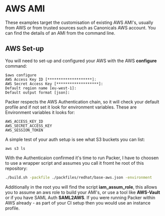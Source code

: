 # AWS AMI

These examples target the customisation of existing AWS AMI's, usually from AWS or from trusted sources such as Canonicals AWS account. You can find the details of an AMI from the command line.

## AWS Set-up

You will need to set-up and configured your AWS with the AWS **configure** command:

```cli
$aws configure
AWS Access Key ID [********************]:
AWS Secret Access Key [*******************]:
Default region name [eu-west-1]:
Default output format [json]:
```

Packer respects the AWS Authentication chain, so it will check your default profile and if not set it look for environment variables.
These are Environment variables it looks for:

```cli
AWS_ACCESS_KEY_ID
AWS_SECRET_ACCESS_KEY
AWS_SESSION_TOKEN
```
A simple test of your auth setup is see what S3 buckets you can list:
```
aws s3 ls
```

With the Authenticaion confirmed it's time to run Packer, I have to choosen to use a wrapper script and assumes you call it fromt he root of this repository:

```bash
./build.sh -packfile ./packfiles/redhat/base-aws.json -environment
```

Additionally in the root you will find the script **iam_assum_role**, this allows you to assume an aws role to build your AMI's, or use a tool like **AWS-Vault** or if you have SAML Auth **SAML2AWS**. If you were running Packer within AWS already - as part of your CI setup then you would use an instance profile. 
